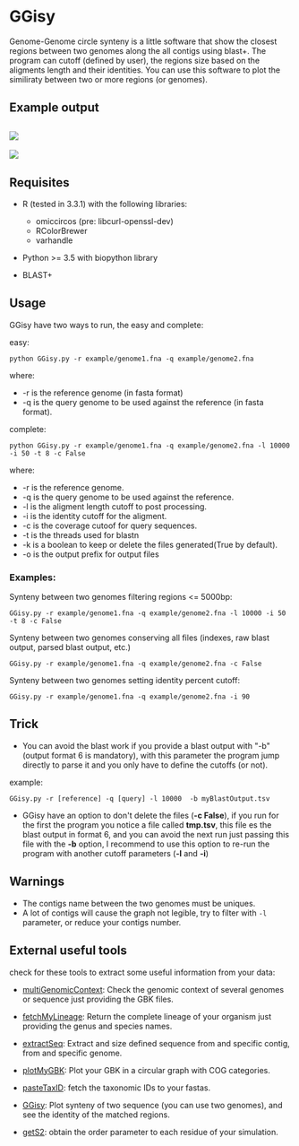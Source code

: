 # GGisy
Genome-Genome circle synteny is a little software that show the closest regions between two genomes along the all contigs using blast+. The program can cutoff (defined by user), the regions size based on the aligments length and their identities. You can use this software to plot the similiraty between two or more regions (or genomes).

## Example output

![](example/synteny1.png)
------
![](example/synteny2.png)

## Requisites

* R (tested in 3.3.1) with the following libraries:
	* omiccircos (pre: libcurl-openssl-dev)
	* RColorBrewer
	* varhandle

* Python >= 3.5 with biopython library
* BLAST+

## Usage

GGisy have two ways to run, the easy and complete:

easy:

	python GGisy.py -r example/genome1.fna -q example/genome2.fna
	
where:

* -r is the reference genome (in fasta format)
* -q is the query genome to be used against the reference (in fasta format).

complete:

	python GGisy.py -r example/genome1.fna -q example/genome2.fna -l 10000 -i 50 -t 8 -c False
	
where:

* -r is the reference genome.
* -q is the query genome to be used against the reference.
* -l is the aligment length cutoff to post processing.
* -i is the identity cutoff for the aligment.
* -c is the coverage cutoof for query sequences.
* -t is the threads used for blastn
* -k is a boolean to keep or delete the files generated(True by default).
* -o is the output prefix for output files

### Examples:

Synteny between two genomes filtering regions <= 5000bp:

	GGisy.py -r example/genome1.fna -q example/genome2.fna -l 10000 -i 50 -t 8 -c False
	
Synteny between two genomes conserving all files (indexes, raw blast output, parsed blast output, etc.)

	GGisy.py -r example/genome1.fna -q example/genome2.fna -c False

Synteny between two genomes setting identity percent cutoff:

	GGisy.py -r example/genome1.fna -q example/genome2.fna -i 90


## Trick

* You can avoid the blast work if you provide a blast output with "-b" (output format 6 is mandatory), with this parameter the program jump directly to parse it and you only have to define the cutoffs (or not).

example:
	
	GGisy.py -r [reference] -q [query] -l 10000  -b myBlastOutput.tsv

* GGisy have an option to don't delete the files (**-c False**), if you run for the first the program you notice a file called **tmp.tsv**, this file es the blast output in format 6, and you can avoid the next run just passing this file with the **-b** option, I recommend to use this option to re-run the program with another cutoff parameters (**-l** and **-i**)
	
## Warnings

* The contigs name between the two genomes must be uniques.
* A lot of contigs will cause the graph not legible, try to filter with ``-l`` parameter, or reduce your contigs number.

## External useful tools
check for these tools to extract some useful information from your data:

* [multiGenomicContext](https://github.com/Sanrrone/multiGenomicContext): Check the genomic context of several genomes or sequence just providing the GBK files.

* [fetchMyLineage](https://github.com/Sanrrone/fetchMyLineage): Return the complete lineage of your organism just providing the genus and species names.

* [extractSeq](https://github.com/Sanrrone/extractSeq): Extract and size defined sequence from and specific contig, from and specific genome.

* [plotMyGBK](https://github.com/Sanrrone/plotMyGBK): Plot your GBK in a circular graph with COG categories.

* [pasteTaxID](https://github.com/Sanrrone/pasteTaxID): fetch the taxonomic IDs to your fastas.

* [GGisy](https://github.com/Sanrrone/GGisy): Plot synteny of two sequence (you can use two genomes), and see the identity of the matched regions.

* [getS2](https://github.com/Sanrrone/getS2): obtain the order parameter to each residue of your simulation.
